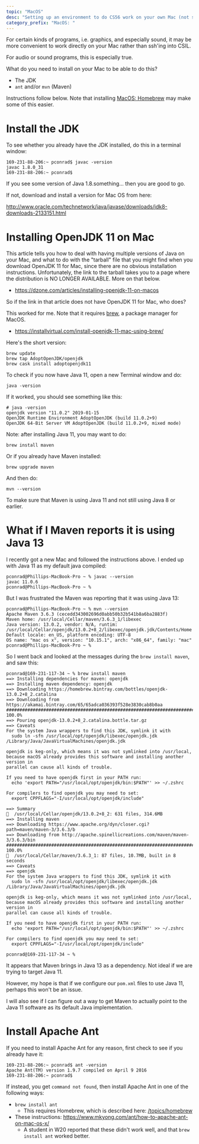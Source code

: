 ```yaml
---
topic: "MacOS"
desc: "Setting up an environment to do CS56 work on your own Mac (not ssh'ing into CSIL)"
category_prefix: "MacOS: "
---
```


For certain kinds of programs, i.e. graphics, and especially sound, 
it may be more convenient to work directly on your Mac rather than 
ssh'ing into CSIL.

For audio or sound programs, this is especially true.

What do you need to install on your Mac to be able to do this?

* The JDK
* `ant` and/or `mvn` (Maven)

Instructions follow below.   Note that installing [MacOS: Homebrew](/topics/macos_homebrew/) may make some of this easier.

# Install the JDK

To see whether you already have the JDK installed, do this in a terminal window:

```
169-231-88-206:~ pconrad$ javac -version
javac 1.8.0_31
169-231-88-206:~ pconrad$ 
```
If you see some version of Java 1.8.something... then you are good to go.

If not, download and install a version for Mac OS from here:

<http://www.oracle.com/technetwork/java/javase/downloads/jdk8-downloads-2133151.html>

# Installing OpenJDK 11 on Mac

This article tells you how to deal with having multiple versions of Java on your Mac, and what to do with the "tarball" file that you might find when you download OpenJDK 11 for Mac, since there are no obvious installation instructions.  Unfortunately, the link to the tarball takes you to a page where the distribution is NO LONGER AVAILABLE.  More on that below.
* <https://dzone.com/articles/installing-openjdk-11-on-macos>

So if the link in that article does not have OpenJDK 11 for Mac, who does?

This worked for me.  Note that it requires [brew](https://ucsb-cs56.github.io/topics/macos_homewbrew/), a package manager for MacOS.
* <https://installvirtual.com/install-openjdk-11-mac-using-brew/>

Here's the short version:

```
brew update
brew tap AdoptOpenJDK/openjdk
brew cask install adoptopenjdk11
```

To check if you now have Java 11, open a new Terminal window and do:

```
java -version
```

If it worked, you should see something like this:

```
# java -version
openjdk version "11.0.2" 2019-01-15
OpenJDK Runtime Environment AdoptOpenJDK (build 11.0.2+9)
OpenJDK 64-Bit Server VM AdoptOpenJDK (build 11.0.2+9, mixed mode)
```

Note: after installing Java 11, you may want to do:

```
brew install maven
```

Or if you already have Maven installed:

```
brew upgrade maven
```

And then do:

```
mvn --version
```

To make sure that Maven is using Java 11 and not still using Java 8 or earlier.

# What if I Maven reports it is using Java 13

I recently got a new Mac and followed the instructions above.  I ended up with Java 11 as my default java compiled:

```
pconrad@Phillips-MacBook-Pro ~ % javac --version
javac 11.0.6
pconrad@Phillips-MacBook-Pro ~ % 
```

But I was frustrated the Maven was reporting that it was using Java 13:

```
pconrad@Phillips-MacBook-Pro ~ % mvn --version
Apache Maven 3.6.3 (cecedd343002696d0abb50b32b541b8a6ba2883f)
Maven home: /usr/local/Cellar/maven/3.6.3_1/libexec
Java version: 13.0.2, vendor: N/A, runtim: /usr/local/Cellar/openjdk/13.0.2+8_2/libexec/openjdk.jdk/Contents/Home
Default locale: en_US, platform encoding: UTF-8
OS name: "mac os x", version: "10.15.1", arch: "x86_64", family: "mac"
pconrad@Phillips-MacBook-Pro ~ % 
```

So I went back and looked at the messages during the `brew install maven`, and saw this:

```
pconrad@169-231-117-34 ~ % brew install maven
==> Installing dependencies for maven: openjdk
==> Installing maven dependency: openjdk
==> Downloading https://homebrew.bintray.com/bottles/openjdk-13.0.2+8_2.catalina
==> Downloading from https://akamai.bintray.com/65/65adca036393f528e3830cab8b0aa
######################################################################## 100.0%
==> Pouring openjdk-13.0.2+8_2.catalina.bottle.tar.gz
==> Caveats
For the system Java wrappers to find this JDK, symlink it with
  sudo ln -sfn /usr/local/opt/openjdk/libexec/openjdk.jdk /Library/Java/JavaVirtualMachines/openjdk.jdk

openjdk is keg-only, which means it was not symlinked into /usr/local,
because macOS already provides this software and installing another version in
parallel can cause all kinds of trouble.

If you need to have openjdk first in your PATH run:
  echo 'export PATH="/usr/local/opt/openjdk/bin:$PATH"' >> ~/.zshrc

For compilers to find openjdk you may need to set:
  export CPPFLAGS="-I/usr/local/opt/openjdk/include"

==> Summary
🍺  /usr/local/Cellar/openjdk/13.0.2+8_2: 631 files, 314.6MB
==> Installing maven
==> Downloading https://www.apache.org/dyn/closer.cgi?path=maven/maven-3/3.6.3/b
==> Downloading from http://apache.spinellicreations.com/maven/maven-3/3.6.3/bin
######################################################################## 100.0%
🍺  /usr/local/Cellar/maven/3.6.3_1: 87 files, 10.7MB, built in 8 seconds
==> Caveats
==> openjdk
For the system Java wrappers to find this JDK, symlink it with
  sudo ln -sfn /usr/local/opt/openjdk/libexec/openjdk.jdk /Library/Java/JavaVirtualMachines/openjdk.jdk

openjdk is keg-only, which means it was not symlinked into /usr/local,
because macOS already provides this software and installing another version in
parallel can cause all kinds of trouble.

If you need to have openjdk first in your PATH run:
  echo 'export PATH="/usr/local/opt/openjdk/bin:$PATH"' >> ~/.zshrc

For compilers to find openjdk you may need to set:
  export CPPFLAGS="-I/usr/local/opt/openjdk/include"

pconrad@169-231-117-34 ~ %
```

It appears that Maven brings in Java 13 as a dependency.  Not ideal if we are trying to target Java 11.

However, my hope is that if we configure our `pom.xml` files to use Java 11, perhaps this won't be an issue.

I will also see if I can figure out a way to get Maven to actually point to the Java 11 software as its default Java implementation.

# Install Apache Ant

If you need to install Apache Ant for any reason, first check to see if you already have it:

```
169-231-88-206:~ pconrad$ ant -version
Apache Ant(TM) version 1.9.7 compiled on April 9 2016
169-231-88-206:~ pconrad$
```

If instead, you get `command not found`, then install Apache Ant in one of the following ways:

* `brew install ant`
   * This requires Homebrew, which is described here: [/topics/homebrew](/topics/homebrew)
* These instructions: <https://www.mkyong.com/ant/how-to-apache-ant-on-mac-os-x/>
   * A student in W20 reported that these didn't work well, and that `brew install ant` worked better.

